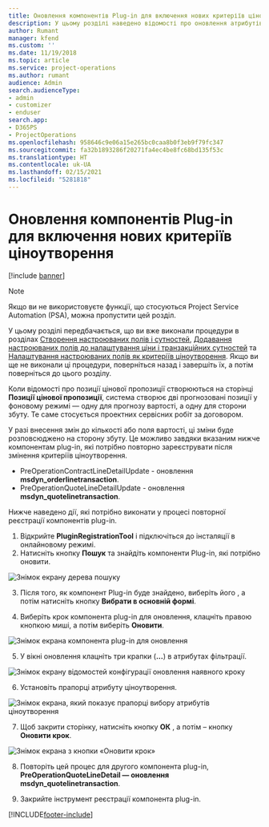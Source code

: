 ```yaml
---
title: Оновлення компонентів Plug-in для включення нових критеріїв ціноутворення
description: У цьому розділі наведено відомості про оновлення атрибутів компонента plug-in для критеріїв ціноутворення.
author: Rumant
manager: kfend
ms.custom: ''
ms.date: 11/19/2018
ms.topic: article
ms.service: project-operations
ms.author: rumant
audience: Admin
search.audienceType:
- admin
- customizer
- enduser
search.app:
- D365PS
- ProjectOperations
ms.openlocfilehash: 958646c9e06a15e265bc0caa8b0f3eb9f79fc347
ms.sourcegitcommit: fa32b1893286f20271fa4ec4be8fc68bd135f53c
ms.translationtype: HT
ms.contentlocale: uk-UA
ms.lasthandoff: 02/15/2021
ms.locfileid: "5281818"
---
```

# <a name="update-plug-in-attributes-to-include-new-pricing-dimensions"></a>Оновлення компонентів Plug-in для включення нових критеріїв ціноутворення

[!include [banner](../includes/psa-now-project-operations.md)]

> [!NOTE]
> Якщо ви не використовуєте функції, що стосуються Project Service Automation (PSA), можна пропустити цей розділ.

У цьому розділі передбачається, що ви вже виконали процедури в розділах [Створення настроюваних полів і сутностей](create-custom-fields-entities.md), [Додавання настроюваних полів до налаштування ціни і транзакційних сутностей](field-references.md) та [Налаштування настроюваних полів як критеріїв ціноутворення](set-up-pricing-dimensions.md). Якщо ви ще не виконали ці процедури, поверніться назад і завершіть їх, а потім поверніться до цього розділу.

Коли відомості про позиції цінової пропозиції створюються на сторінці **Позиції цінової пропозиції**, система створює дві прогнозовані позиції у фоновому режимі — одну для прогнозу вартості, а одну для сторони збуту. Те саме стосується проектних сервісних робіт за договором.

У разі внесення змін до кількості або поля вартості, ці зміни буде розповсюджено на сторону збуту. Це можливо завдяки вказаним нижче компонентам plug-in, які потрібно повторно зареєструвати після змінення критеріїв ціноутворення.

- PreOperationContractLineDetailUpdate - оновлення **msdyn_orderlinetransaction**.
- PreOperationQuoteLineDetailUpdate - оновлення **msdyn_quotelinetransaction**.

Нижче наведено дії, які потрібно виконати у процесі повторної реєстрації компонентів plug-in.

1. Відкрийте **PluginRegistrationTool** і підключіться до інсталяції в онлайновому режимі.
2. Натисніть кнопку **Пошук** та знайдіть компоненти Plug-in, які потрібно оновити.

 ![Знімок екрану дерева пошуку](media/PRT-1.png)

3. Після того, як компонент Plug-in буде знайдено, виберіть його , а потім натисніть кнопку **Вибрати в основній формі**.

4. Виберіть крок компонента plug-in для оновлення, клацніть правою кнопкою миші, а потім виберіть **Оновити**.

 ![Знімок екрана компонента plug-in для оновлення](media/PRT-2.png)
 
5. У вікні оновлення клацніть три крапки (**...**) в атрибутах фільтрації.

 ![Знімок екрану відомостей конфігурації оновлення наявного кроку](media/PRT-3.png)
 
6. Установіть прапорці атрибуту ціноутворення.

 ![Знімок екрана, який показує прапорці вибору атрибутів ціноутворення](media/PRT-4.png)

7. Щоб закрити сторінку, натисніть кнопку **ОК** , а потім – кнопку **Оновити крок**.

 ![Знімок екрана з кнопки «Оновити крок»](media/PRT-5.png)
 
8. Повторіть цей процес для другого компонента plug-in, **PreOperationQuoteLineDetail — оновлення msdyn_quotelinetransaction**.

9. Закрийте інструмент реєстрації компонента plug-in.



[!INCLUDE[footer-include](../includes/footer-banner.md)]